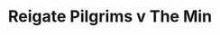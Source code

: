 ---
year: "1991"
serialNumber: "0140" 
game: "Reigate Pilgrims"
title: "Reigate Pilgrims v The Min"
gameLocation: "The Red Lion Betchworth"
gameDate: "1991"
result: ""
resultType: ""
type: "game"
---